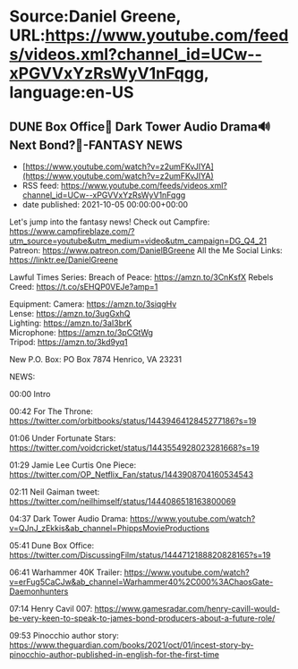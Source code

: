 # Source:Daniel Greene, URL:https://www.youtube.com/feeds/videos.xml?channel_id=UCw--xPGVVxYzRsWyV1nFqgg, language:en-US

## DUNE Box Office💸 Dark Tower Audio Drama🔊 Next Bond?🔫-FANTASY NEWS
 - [https://www.youtube.com/watch?v=z2umFKvJIYA](https://www.youtube.com/watch?v=z2umFKvJIYA)
 - RSS feed: https://www.youtube.com/feeds/videos.xml?channel_id=UCw--xPGVVxYzRsWyV1nFqgg
 - date published: 2021-10-05 00:00:00+00:00

Let's jump into the fantasy news! 
Check out Campfire: https://www.campfireblaze.com/?utm_source=youtube&utm_medium=video&utm_campaign=DG_Q4_21
Patreon: https://www.patreon.com/DanielBGreene 
All the Me Social Links: https://linktr.ee/DanielGreene


Lawful Times Series: 
Breach of Peace: https://amzn.to/3CnKsfX
Rebels Creed: https://t.co/sEHQP0VEJe?amp=1


Equipment: 
Camera: https://amzn.to/3siqgHv  
Lense: https://amzn.to/3ugGxhQ  
Lighting: https://amzn.to/3aI3brK  
Microphone: https://amzn.to/3pCGtWg  
Tripod: https://amzn.to/3kd9yq1  


New P.O. Box: PO Box 7874 Henrico, VA 23231


NEWS:


00:00 Intro


00:42 For The Throne: https://twitter.com/orbitbooks/status/1443946412845277186?s=19


01:06 Under Fortunate Stars: https://twitter.com/voidcricket/status/1443554928023281668?s=19 


01:29 Jamie Lee Curtis One Piece: https://twitter.com/OP_Netflix_Fan/status/1443908704160534543 


02:11 Neil Gaiman tweet: https://twitter.com/neilhimself/status/1444086518163800069 


04:37 Dark Tower Audio Drama: https://www.youtube.com/watch?v=QJnJ_zEkkis&ab_channel=PhippsMovieProductions 


05:41 Dune Box Office: https://twitter.com/DiscussingFilm/status/1444712188820828165?s=19 


06:41 Warhammer 40K Trailer: https://www.youtube.com/watch?v=erFug5CaCJw&ab_channel=Warhammer40%2C000%3AChaosGate-Daemonhunters 


07:14 Henry Cavil 007: https://www.gamesradar.com/henry-cavill-would-be-very-keen-to-speak-to-james-bond-producers-about-a-future-role/ 


09:53 Pinocchio author story: https://www.theguardian.com/books/2021/oct/01/incest-story-by-pinocchio-author-published-in-english-for-the-first-time

